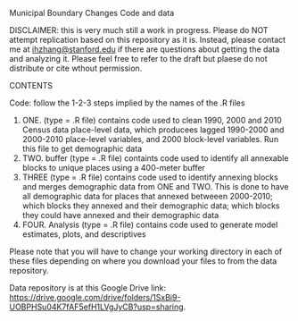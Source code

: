 Municipal Boundary Changes Code and data 

DISCLAIMER: this is very much still a work in progress. Please do NOT attempt replication based on this repository as it is. Instead, please contact me at ihzhang@stanford.edu if there are questions about getting the data and analyzing it. Please feel free to refer to the draft but plaese do not distribute or cite wthout permission. 

CONTENTS

Code: follow the 1-2-3 steps implied by the names of the .R files

1. ONE. (type = .R file) contains code used to clean 1990, 2000 and 2010 Census data
place-level data, which producees lagged 1990-2000 and 2000-2010 place-level variables, and 2000 block-level variables. Run this file to get demographic data
2. TWO. buffer (type = .R file) containts code used to identify all annexable blocks to unique places 
using a 400-meter buffer
3. THREE (type = .R file) contains code used to identify annexing blocks and merges demographic data from ONE and TWO. This is done to have all demographic data for places that annexed betweeen 2000-2010; which blocks they annexed and their demographic data; which blocks they could have annexed and their demographic data 
4. FOUR. Analysis (type = .R file) contains code used to generate model estimates, plots, and descriptives

Please note that you will have to change your working directory in each of these files depending on 
where you download your files to from the data repository. 

Data repository is at this Google Drive link: https://drive.google.com/drive/folders/1SxBi9-UOBPHSu04K7fAF5efH1LVgJyCB?usp=sharing. 